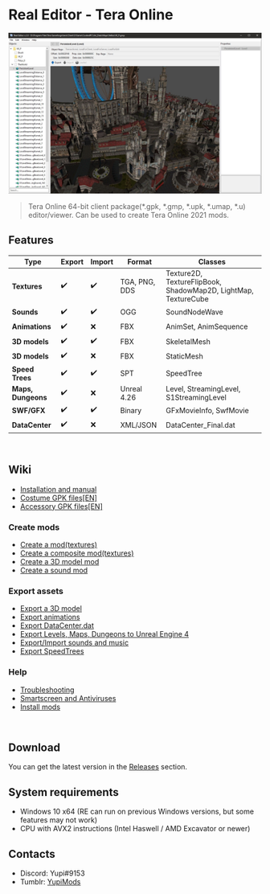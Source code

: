 # Real Editor - Tera Online
![Header Screenshot](.gitresources/header.jpg)
> Tera Online 64-bit client package(\*.gpk, \*.gmp, \*.upk, \*.umap, \*.u) editor/viewer. Can be used to create Tera Online 2021 mods.
&nbsp;
## Features

| Type | Export | Import | Format | Classes |
| --- | --- | --- | --- | --- |
| **Textures** | :heavy_check_mark: | :heavy_check_mark: | TGA, PNG, DDS | Texture2D, TextureFlipBook, ShadowMap2D, LightMap, TextureCube |
| **Sounds** | :heavy_check_mark: | :heavy_check_mark: | OGG | SoundNodeWave |
| **Animations** | :heavy_check_mark: | :x: | FBX | AnimSet, AnimSequence |
| **3D models** | :heavy_check_mark: | :heavy_check_mark: | FBX | SkeletalMesh |
| **3D models** | :heavy_check_mark: | :x: | FBX | StaticMesh |
| **Speed Trees** | :heavy_check_mark: | :heavy_check_mark: | SPT | SpeedTree |
| **Maps, Dungeons** | :heavy_check_mark: | :x: | Unreal 4.26 | Level, StreamingLevel, S1StreamingLevel |
| **SWF/GFX** | :heavy_check_mark: | :heavy_check_mark: | Binary | GFxMovieInfo, SwfMovie |
| **DataCenter** | :heavy_check_mark: | :x: | XML/JSON | DataCenter_Final.dat |

&nbsp;

## Wiki

* [Installation and manual](https://github.com/VenoMKO/RealEditor/wiki/Installation-and-manual)
* [Costume GPK files[EN]](https://github.com/VenoMKO/RealEditor/wiki/Costumes-and-their-GPK-files-%5BEN%5D)
* [Accessory GPK files[EN]](https://github.com/VenoMKO/RealEditor/wiki/Accessories-and-their-GPK-files-%5BEN%5D)

### **Create mods**
* [Create a mod(textures)](https://github.com/VenoMKO/RealEditor/wiki/Create-a-mod)
* [Create a composite mod(textures)](https://github.com/VenoMKO/RealEditor/wiki/Create-a-composite-mod)
* [Create a 3D model mod](https://github.com/VenoMKO/RealEditor/wiki/Edit-3D-models)
* [Create a sound mod](https://github.com/VenoMKO/RealEditor/wiki/Export-and-Import-music-and-sounds)

### **Export assets**
* [Export a 3D model](https://github.com/VenoMKO/RealEditor/wiki/Export-a-3D-model)
* [Export animations](https://github.com/VenoMKO/RealEditor/wiki/Export-animations)
* [Export DataCenter.dat](https://github.com/VenoMKO/RealEditor/wiki/Export-DataCenter.dat-as-XML-or-JSON)
* [Export Levels, Maps, Dungeons to Unreal Engine 4](https://github.com/VenoMKO/RealEditor/wiki/Export-Levels,-Maps,-Dungeons-to-Unreal-Engine-4)
* [Export/Import sounds and music](https://github.com/VenoMKO/RealEditor/wiki/Export-and-Import-music-and-sounds)
* [Export SpeedTrees](https://github.com/VenoMKO/RealEditor/wiki/Export-trees-foliage(SpeedTree)-3D-models)

### **Help**
* [Troubleshooting](https://github.com/VenoMKO/RealEditor/wiki/Troubleshooting)
* [Smartscreen and Antiviruses](https://github.com/VenoMKO/RealEditor/wiki/Smartscreen-and-Antiviruses)
* [Install mods](https://github.com/VenoMKO/TMM#tmm-tera-mod-manager)

&nbsp;

## Download

You can get the latest version in the [Releases](https://github.com/VenoMKO/RealEditor/releases) section.

## System requirements
* Windows 10 x64 (RE can run on previous Windows versions, but some features may not work)
* CPU with AVX2 instructions (Intel Haswell / AMD Excavator or newer)

## Contacts
* Discord: Yupi#9153
* Tumblr: [YupiMods](https://yupimods.tumblr.com/)
